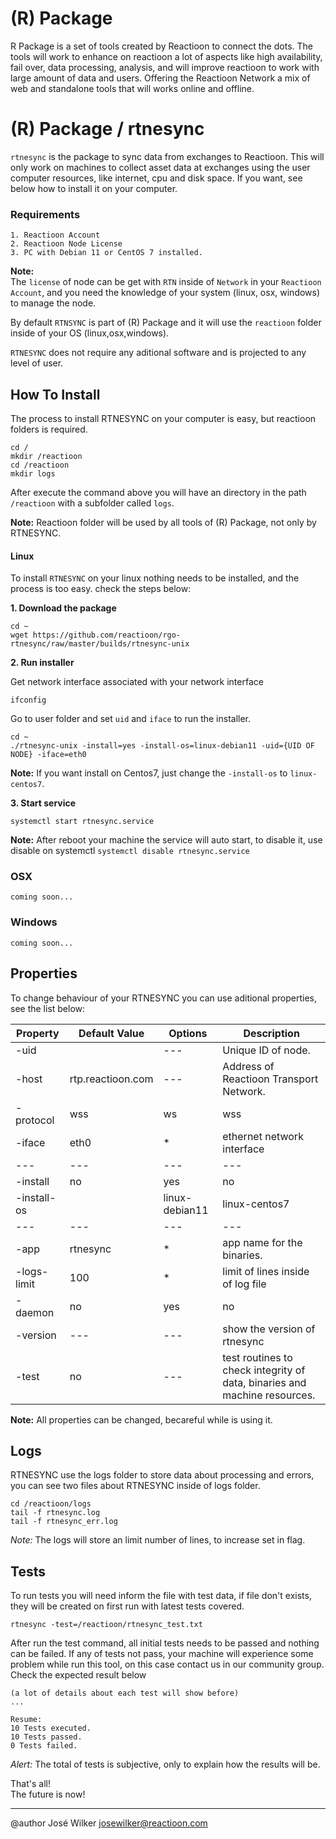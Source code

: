 # (R) Package 

R Package is a set of tools created by Reactioon to connect the dots. The tools will work to enhance on reactioon a lot of aspects like high availability, fail over, data processing, analysis, and will improve reactioon to work with large amount of data and users. Offering the Reactioon Network a mix of web and standalone tools that will works online and offline.

# (R) Package / rtnesync

`rtnesync` is the package to sync data from exchanges to Reactioon. This will only work on machines to collect asset data at exchanges using the user computer resources, like internet, cpu and disk space. If you want, see below how to install it on your computer.

### Requirements

```
1. Reactioon Account
2. Reactioon Node License
3. PC with Debian 11 or CentOS 7 installed.
```
**Note:**  
The `license` of node can be get with `RTN` inside of `Network` in your `Reactioon Account`, and you need the knowledge of your system (linux, osx, windows) to manage the node.

By default `RTNSYNC` is part of (R) Package and it will use the `reactioon` folder inside of your OS (linux,osx,windows).   

`RTNESYNC` does not require any aditional software and is projected to any level of user.

## How To Install

The process to install RTNESYNC on your computer is easy, but reactioon folders is required.

```
cd /
mkdir /reactioon
cd /reactioon
mkdir logs
```

After execute the command above you will have an directory in the path `/reactioon` with a subfolder called `logs`.

**Note:** Reactioon folder will be used by all tools of (R) Package, not only by RTNESYNC.

#### Linux

To install `RTNESYNC` on your linux nothing needs to be installed, and the process is too easy. check the steps below:

**1. Download the package** 

```
cd ~
wget https://github.com/reactioon/rgo-rtnesync/raw/master/builds/rtnesync-unix
```

**2. Run installer**

Get network interface associated with your network interface
```
ifconfig
```

Go to user folder and set `uid` and `iface` to run the installer.
```
cd ~
./rtnesync-unix -install=yes -install-os=linux-debian11 -uid={UID OF NODE} -iface=eth0
```
**Note:** If you want install on Centos7, just change the `-install-os` to `linux-centos7`.

**3. Start service**

```
systemctl start rtnesync.service
```
**Note:** After reboot your machine the service will auto start, to disable it, use disable on systemctl `systemctl disable rtnesync.service`

### OSX

```
coming soon...
```

### Windows

```
coming soon...
```

## Properties

To change behaviour of your RTNESYNC you can use aditional properties, see the list below:

| Property | Default Value | Options | Description |
| --- | --- | --- | --- |
| -uid |  | --- | Unique ID of node. | 
| -host | rtp.reactioon.com | --- | Address of Reactioon Transport Network. | 
| -protocol | wss | ws|wss | protocol to transport data | 
| -iface | eth0 | * | ethernet network interface | 
| --- | --- | --- | --- |
| -install | no | yes|no | trigger to install binaries | 
| -install-os |  | linux-debian11|linux-centos7 | OS to install | 
| --- | --- | --- | --- |
| -app | rtnesync | * | app name for the binaries. | 
| -logs-limit | 100 | * | limit of lines inside of log file | 
| -daemon | no | yes|no | start the service with always running | 
| -version | --- | --- | show the version of rtnesync | 
| -test | no | --- | test routines to check integrity of data, binaries and machine resources. | 


**Note:** All properties can be changed, becareful while is using it.

## Logs

RTNESYNC use the logs folder to store data about processing and errors, you can see two files about RTNESYNC inside of logs folder.

```
cd /reactioon/logs
tail -f rtnesync.log
tail -f rtnesync_err.log
```
*Note:* The logs will store an limit number of lines, to increase set in flag.

## Tests

To run tests you will need inform the file with test data, if file don't exists, they will be created on first run with latest tests covered.

```
rtnesync -test=/reactioon/rtnesync_test.txt
```

After run the test command, all initial tests needs to be passed and nothing can be failed. If any of tests not pass, your machine will experience some problem while run this tool, on this case contact us in our community group. Check the expected result below

```
(a lot of details about each test will show before)
...

Resume:
10 Tests executed.
10 Tests passed.
0 Tests failed.

```
*Alert:* The total of tests is subjective, only to explain how the results will be.

That's all!  
The future is now!

---

@author José Wilker <josewilker@reactioon.com>